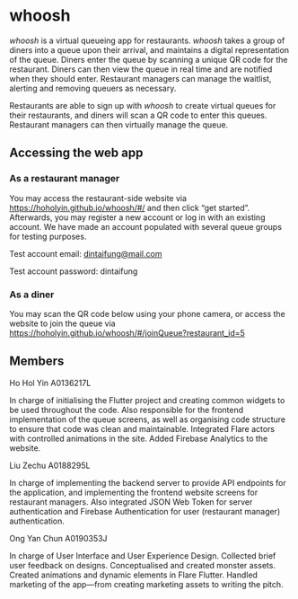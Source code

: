# whoosh
*whoosh* is a virtual queueing app for restaurants. *whoosh* takes a group of diners into a queue upon their arrival, and maintains a digital representation of the queue. Diners enter the queue by scanning a unique QR code for the restaurant. Diners can then view the queue in real time and are notified when they should enter. Restaurant managers can manage the waitlist, alerting and removing queuers as necessary.

Restaurants are able to sign up with *whoosh* to create virtual queues for their restaurants, and diners will
scan a QR code to enter this queues. Restaurant managers can then virtually manage the queue.

## Accessing the web app

### As a restaurant manager
You may access the restaurant-side website via https://hoholyin.github.io/whoosh/#/ and then click “get started”. Afterwards, you may register a new account or log in with an existing account. We have made an account populated with several queue groups for testing purposes.

Test account email: dintaifung@mail.com

Test account password: dintaifung

### As a diner
You may scan the QR code below using your phone camera, or access the website to join the queue via https://hoholyin.github.io/whoosh/#/joinQueue?restaurant_id=5



## Members
Ho Hol Yin A0136217L

In charge of initialising the Flutter project and creating common widgets to be used throughout the code. Also responsible for the frontend implementation of the queue screens, as well as organising code structure to ensure that code was clean and maintainable. Integrated Flare actors with controlled animations in the site. Added Firebase Analytics to the website.

Liu Zechu A0188295L

In charge of implementing the backend server to provide API endpoints for the application, and implementing the frontend website screens for restaurant managers. Also integrated JSON Web Token for server authentication and Firebase Authentication for user (restaurant manager) authentication.

Ong Yan Chun A0190353J

In charge of User Interface and User Experience Design. Collected brief user feedback on designs. Conceptualised and created monster assets. Created animations and dynamic elements in Flare Flutter. Handled marketing of the app—from creating marketing assets to writing the pitch.
